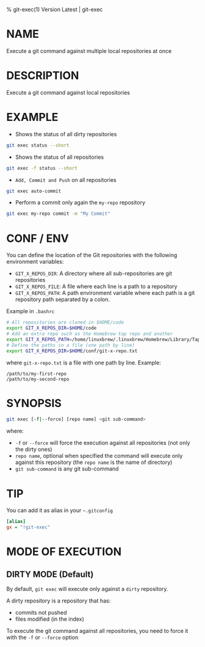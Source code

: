 % git-exec(1) Version Latest | git-exec
# NAME

Execute a git command against multiple local repositories at once

# DESCRIPTION

Execute a git command against local repositories 

# EXAMPLE

* Shows the status of all dirty repositories

```bash
git exec status --short
```

* Shows the status of all repositories

```bash
git exec -f status --short
```

* `Add, Commit and Push` on all repositories

```bash
git exec auto-commit
```

* Perform a commit only again the `my-repo` repository

```bash
git exec my-repo commit -m "My Commit"
```

# CONF / ENV

You can define the location of the Git repositories with the following environment variables:

* `GIT_X_REPOS_DIR`: A directory where all sub-repositories are git repositories
* `GIT_X_REPOS_FILE`: A file where each line is a path to a repository
* `GIT_X_REPOS_PATH`: A path environment variable where each path is a git repository path separated by a colon.


Example in `.bashrc`
```bash
# All repositories are cloned in $HOME/code 
export GIT_X_REPOS_DIR=$HOME/code
# Add an extra repo such as the Homebrew tap repo and another 
export GIT_X_REPOS_PATH=/home/linuxbrew/.linuxbrew/Homebrew/Library/Taps/gerardnico/homebrew-tap:/path/to/another-repo
# Define the paths in a file (one path by line)
export GIT_X_REPOS_DIR=$HOME/conf/git-x-repo.txt
```
where `git-x-repo.txt` is a file with one path by line. Example:
```
/path/to/my-first-repo
/path/to/my-second-repo
```

# SYNOPSIS

```bash
git exec [-f|--force] [repo name] <git sub-command>
```
where:
* `-f` or `--force` will force the execution against all repositories (not only the dirty ones)
* `repo name`, optional when specified the command will execute only against this repository (the `repo name` is the name of directory)
* `git sub-command` is any git sub-command

# TIP

You can add it as alias in your `~.gitconfig`
```ini
[alias]
gx = "!git-exec"
```

# MODE OF EXECUTION

## DIRTY MODE (Default)
By default, `git exec` will execute only against a `dirty` repository.

A dirty repository is a repository that has:
* commits not pushed
* files modified (in the index)

To execute the git command against all repositories, 
you need to force it with the `-f` or `--force` option


